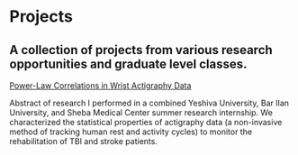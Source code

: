 # Projects
## A collection of projects from various research opportunities and graduate level classes.

[Power-Law Correlations in Wrist Actigraphy Data](https://github.com/mark-kaplan-0/Projects/blob/main/Power-Law%20Correlations%20in%20Wrist%20Actigraphy%20Data.pdf)

Abstract of research I performed in a combined Yeshiva University, Bar Ilan University, and Sheba Medical Center summer research internship. We characterized the statistical properties of actigraphy data (a non-invasive method of tracking human rest and activity cycles) to monitor the rehabilitation of TBI and stroke patients.
